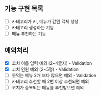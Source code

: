 ## 기능 구현 목록

- [ ] 카테고리가 키, 메뉴가 값인 객체 생성
- [ ] 카테고리 생성하는 기능
- [ ] 메뉴 추천하는 기능 

## 예외처리

- [x] 코치 이름 입력 예외 (2~4글자) - Validation
- [x] 코치 인원 예외 (2~5명) - Validation
- [ ] 못먹는 메뉴 2개 보다 많으면 예외 - Validation
- [ ] 카테고리 추천할 때 2번 이상 추천되면 예외
- [ ] 코치가 중복되는 메뉴를 추천받으면 예외